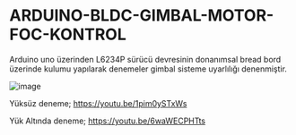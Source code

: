 # ARDUINO-BLDC-GIMBAL-MOTOR-FOC-KONTROL
Arduino uno üzerinden L6234P sürücü devresinin donanımsal bread bord üzerinde kulumu yapılarak denemeler gimbal sisteme uyarlılığı denenmiştir.

![image](https://github.com/karanizeybek/ARDUINO-BLDC-GIMBAL-MOTOR-FOC-KONTROL/assets/76970557/a870cbb4-2a7d-4365-9f9c-09c7f7c65e70)

Yüksüz deneme; https://youtu.be/1pim0ySTxWs

Yük Altında deneme; https://youtu.be/6waWECPHTts
